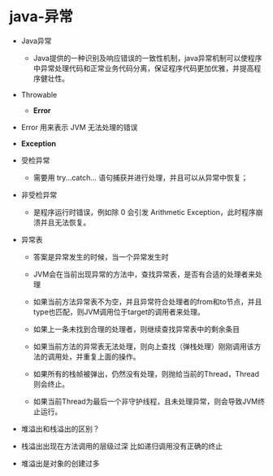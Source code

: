 # java-异常

- Java异常
  - Java提供的一种识别及响应错误的一致性机制，java异常机制可以使程序中异常处理代码和正常业务代码分离，保证程序代码更加优雅，并提高程序健壮性。

- Throwable
  - **Error** 

- Error 用来表示 JVM 无法处理的错误

- **Exception**

- 受检异常 
  - 需要用 try...catch... 语句捕获并进行处理，并且可以从异常中恢复；

- 非受检异常
  - 是程序运行时错误，例如除 0 会引发 Arithmetic Exception，此时程序崩溃并且无法恢复。

- 异常表
  - 答案是异常发生的时候，当一个异常发生时

  - JVM会在当前出现异常的方法中，查找异常表，是否有合适的处理者来处理

  - 如果当前方法异常表不为空，并且异常符合处理者的from和to节点，并且type也匹配，则JVM调用位于target的调用者来处理。

  - 如果上一条未找到合理的处理者，则继续查找异常表中的剩余条目

  - 如果当前方法的异常表无法处理，则向上查找（弹栈处理）刚刚调用该方法的调用处，并重复上面的操作。

  - 如果所有的栈帧被弹出，仍然没有处理，则抛给当前的Thread，Thread则会终止。

  - 如果当前Thread为最后一个非守护线程，且未处理异常，则会导致JVM终止运行。

- 堆溢出和栈溢出的区别？

- 栈溢出出现在方法调用的层级过深 比如递归调用没有正确的终止

- 堆溢出是对象的创建过多